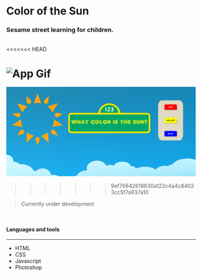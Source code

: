 # Color of the Sun
### Sesame street learning for children.  
<br/>
<<<<<<< HEAD
<!--<img src="https://github.com/ahbenn86/color-of-the-sun/blob/master/color%20of%20the%20sun.png?raw=true"><img/>-->

 ![App Gif](https://i.ibb.co/bbxFtZt/ezgif-com-gif-maker-1.gif) 
=======
<img src="https://github.com/ahbenn86/color-of-the-sun/blob/master/color%20of%20the%20sun.png?raw=true"><img/>
<!-- ![Insert Image Link Here]() -->
>>>>>>> 9ef76642618630a122c4a4c84023cc5f7a937a10

> Currently under development 

<br/>

#### Languages and tools 
---

* HTML
* CSS
* Javascript
* Photoshop